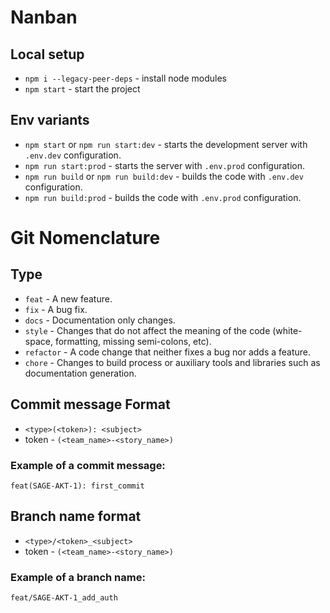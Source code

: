 # Nanban

## Local setup

- `npm i --legacy-peer-deps` - install node modules
- `npm start` - start the project

## Env variants

- `npm start` or `npm run start:dev` - starts the development server with `.env.dev` configuration.
- `npm run start:prod` - starts the server with `.env.prod` configuration.
- `npm run build` or `npm run build:dev` - builds the code with `.env.dev` configuration.
- `npm run build:prod` - builds the code with `.env.prod` configuration.

# Git Nomenclature

## Type

- `feat` - A new feature.
- `fix` - A bug fix.
- `docs` - Documentation only changes.
- `style` - Changes that do not affect the meaning of the code (white-space, formatting, missing semi-colons, etc).
- `refactor` - A code change that neither fixes a bug nor adds a feature.
- `chore` - Changes to build process or auxiliary tools and libraries such as documentation generation.

## Commit message Format

- `<type>(<token>): <subject>`
- token - `(<team_name>-<story_name>)`

### Example of a commit message:

    feat(SAGE-AKT-1): first_commit

## Branch name format

- `<type>/<token>_<subject>`
- token - `(<team_name>-<story_name>)`

### Example of a branch name:

    feat/SAGE-AKT-1_add_auth
